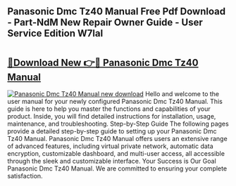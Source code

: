## Panasonic Dmc Tz40 Manual Free Pdf Download - Part-NdM New Repair Owner Guide - User Service Edition W7lal

# <h2><a href="http://cf17357.oget.top/?id=Panasonic+Dmc+Tz40+Manual">🔗Download New 👉🔴 Panasonic Dmc Tz40 Manual</a></h2>

[![Panasonic Dmc Tz40 Manual new download](https://i.imgur.com/5g1atiW.png)](http://cf17357.oget.top/?id=Panasonic+Dmc+Tz40+Manual)
Hello and welcome to the user manual for your newly configured Panasonic Dmc Tz40 Manual. This guide is here to help you master the functions and capabilities of your product. Inside, you will find detailed instructions for installation, usage, maintenance, and troubleshooting. Step-by-Step Guide The following pages provide a detailed step-by-step guide to setting up your Panasonic Dmc Tz40 Manual. Panasonic Dmc Tz40 Manual offers users an extensive range of advanced features, including virtual private network, automatic data encryption, customizable dashboard, and multi-user access, all accessible through the sleek and customizable interface. Your Success is Our Goal Panasonic Dmc Tz40 Manual. We are committed to ensuring your complete satisfaction.
